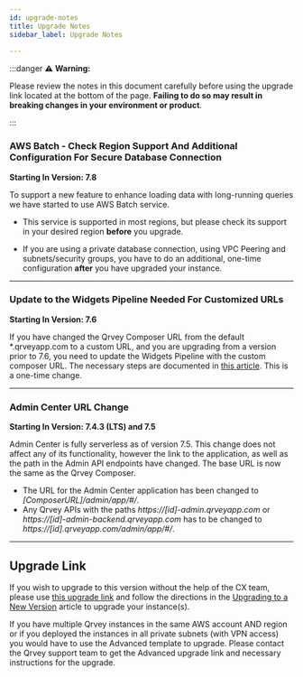 ```yaml
---
id: upgrade-notes
title: Upgrade Notes
sidebar_label: Upgrade Notes
 
---
```

<div>

:::danger :warning: **Warning:**

Please review the notes in this document carefully before using the upgrade link located at the bottom of the page. **Failing to do so may result in breaking changes in your environment or product**. 

:::

### AWS Batch - Check Region Support And Additional Configuration For Secure Database Connection
**Starting In Version: 7.8**

To support a new feature to enhance loading data with long-running queries we have started to use AWS Batch service. 

* This service is supported in most regions, but please check its support in your desired region **before** you upgrade.

* If you are using a private database connection, using VPC Peering and subnets/security groups, you have to do an additional, one-time configuration **after** you have upgraded your instance. 
__________________________

### Update to the Widgets Pipeline Needed For Customized URLs
**Starting In Version: 7.6**

If you have changed the Qrvey Composer URL from the default *.qrveyapp.com to a custom URL, and you are upgrading from a version prior to 7.6, you need to update the Widgets Pipeline with the custom composer URL. The necessary steps are documented in [this article](../get-started/customizing-qrvey-deployment.md). This is a one-time change.
__________________________

### Admin Center URL Change
**Starting In Version: 7.4.3 (LTS) and 7.5**

Admin Center is fully serverless as of version 7.5. This change does not affect any of its functionality, however the link to the application, as well as the path in the Admin API endpoints have changed. The base URL is now the same as the Qrvey Composer. 

* The URL for the Admin Center application has been changed to  *[ComposerURL]/admin/app/#/*.
* Any Qrvey APIs with the paths *https://[id]-admin.qrveyapp.com* or *https://[id]-admin-backend.qrveyapp.com* has to be changed to *https://[id].qrveyapp.com/admin/app/#/*.
__________________________

## Upgrade Link
If you wish to upgrade to this version without the help of the CX team, please use <a href="https://qrvey-autodeployapp.s3.amazonaws.com/deploy/autodeployappCloudformation-enterprise-7.8.4-ulyqi.json" target="_blank">this upgrade link</a> and follow the directions in the [Upgrading to a New Version](../get-started/upgrading-versions.md) article to upgrade your instance(s).
 
If you have multiple Qrvey instances in the same AWS account AND region or if you deployed the instances in all private subnets (with VPN access) you would have to use the Advanced template to upgrade. Please contact the Qrvey support team to get the Advanced upgrade link and necessary instructions for the upgrade.

</div>